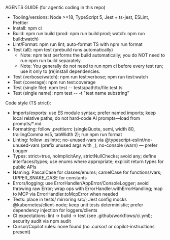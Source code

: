 AGENTS GUIDE (for agentic coding in this repo)

- Tooling/versions: Node >=18, TypeScript 5, Jest + ts-jest, ESLint, Prettier
- Install: npm ci
- Build: npm run build (prod: npm run build:prod; watch: npm run build:watch)
- Lint/Format: npm run lint; auto-format TS with npm run format
- Test (all): npm test (prebuild runs automatically)
  - Note: npm test performs the build automatically; you do NOT need to run npm run build separately.
  - Note: You generally do not need to run npm ci before every test run; use it only to (re)install dependencies.
- Test (verbose/watch): npm run test:verbose; npm run test:watch
- Test (coverage): npm run test:coverage
- Test (single file): npm test -- tests/path/to/file.test.ts
- Test (single name): npm test -- -t "test name substring"

Code style (TS strict):

- Imports/exports: use ES module syntax; prefer named imports; keep local relative paths; do not hard-code AI prompts—load from prompts/\*.md
- Formatting: follow .prettierrc (singleQuote, semi, width 80, trailingComma es5, tabWidth 2); run npm run format
- Linting: follow .eslintrc; no-unused-vars via @typescript-eslint/no-unused-vars (prefix unused args with \_); no-console (warn) — prefer Logger
- Types: strict=true, noImplicitAny, strictNullChecks; avoid any; define interfaces/types; use enums where appropriate; explicit return types for public APIs
- Naming: PascalCase for classes/enums; camelCase for functions/vars; UPPER_SNAKE_CASE for constants
- Errors/logging: use ErrorHandler/AppError/ConsoleLogger; avoid throwing raw Error; wrap ops with ErrorHandler.withErrorHandling; map to MCP via ErrorHandler.toMcpError when needed
- Tests: place in tests/ mirroring src/; Jest config mocks @kubernetes/client-node; keep unit tests deterministic; prefer dependency injection for loggers/clients
- CI expectations: lint → build → test (see .github/workflows/ci.yml); security audit via npm audit
- Cursor/Copilot rules: none found (no .cursor/ or copilot-instructions present)
